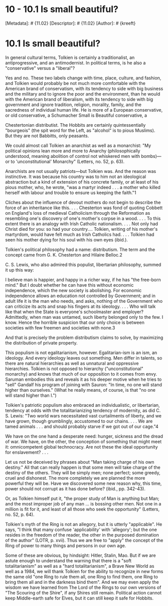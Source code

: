 # 10 - 10.1 Is small beautiful?
[Metadata]: # {11.02}
[Descriptor]: # {11.02}
[Author]: # {kreeft}

# 10.1 Is small beautiful?
In general cultural terms, Tolkien is certainly a traditionalist, an
antiprogressive, and an antimodernist. In political terms, is he also a
"conservative" versus a "liberal"?

Yes and no. These two labels change with time, place, culture, and fashion, and
Tolkien would probably be not much more comfortable with the American brand of
conservatism, with its tendency to side with big business and the military and
to ignore the poor and the environment, than he would with the American brand
of liberalism, with its tendency to side with big government and ignore
tradition, religion, morality, family, and the sacredness of individual human
life. He is more of a European conservative, or old conservative, a Schumacher
Small is Beautiful conservative, a

Chestertonian distributist. The Hobbits are certainly quintessentially
"bourgeois" (the spit word for the Left, as "alcohol" is to pious Muslims). But
they are not Babbitts, only peasants.

We could almost call Tolkien an anarchist as well as a monarchist: "My
political opinions lean more and more to Anarchy (philosophically understood,
meaning abolition of control not whiskered men with bombs)—or to
'unconstitutional' Monarchy" (Letters, no. 52, p. 63).

Anarchists are not usually patriots—but Tolkien was. And the reason was
instinctive. It was because his country was to him not an ideological
abstraction but a kind of extension of his concrete family, or at least of his
pious mother, who, he wrote, "was a martyr indeed . . . a mother who killed
herself with labour and trouble to ensure us keeping the faith."1

Cliches about the influence of devout mothers do not begin to describe the
force of an inheritance like this. . . . Chesterton was fond of quoting Cobbett
on England's loss of medieval Catholicism through the Reformation as resembling
one's discovery of one's mother's corpse in a wood. . . . To this extent there
is an analogy with Irish Catholic nationalism. . . . Not only had Christ died
for you: so had your country.... Tolkien, writing of his mother's martyrdom,
would have felt much as Irish Catholics had. . . . Tolkien had seen his mother
dying for his soul with his own eyes (ibid.).

Tolkien's political philosophy had a name: distributism. The term and the
concept came from G. K. Chesterton and Hilaire Belloc.2

C. S. Lewis, who also admired this populist, libertarian philosophy, summed it
up this way:

I believe man is happier, and happy in a richer way, if he has "the free-born
mind." But I doubt whether he can have this without economic independence,
which the new society is abolishing. For economic independence allows an
education not controlled by Government; and in adult life it is the man who
needs, and asks, nothing of the Government who can criticize its acts and snap
his fingers at its ideology. . . . Who will talk like that when the State is
everyone's schoolmaster and employer? Admittedly, when man was untamed, such
liberty belonged only to the few. I know. Hence the horrible suspicion that our
only choice is between societies with few freemen and societies with none.3



And that is precisely the problem distributism claims to solve, by maximizing
the distribution of private property.

This populism is not egalitarianism, however. Egalitarian-ism is an ism, an
ideology. And every ideology leaves out something. Men differ in talents, so
there are natural hierarchies as well as unnatural and oppressive hierarchies.
Tolkien is not opposed to hierarchy ("unconstitutional" monarchy) and knows
that much of our opposition to it comes from envy. Saruman embodies this and
reveals it as his deeper motive when he tries to "sell" Gandalf his program of
joining with Sauron: "In time, no one will stand higher than ourselves." (What
he really means, of course, is that "no one will stand higher than I.")

Tolkien's patriotic populism also embraced an individualistic, or libertarian,
tendency at odds with the totalitarianizing tendency of modernity, as did C. S.
Lewis: "Two world wars necessitated vast curtailments of liberty, and we have
grown, though grumblingly, accustomed to our chains. . . . We are tamed animals
. . . and should probably starve if we got out of our cage."4

We have on the one hand a desperate need: hunger, sickness and the dread of
war. We have, on the other, the conception of something that might meet it:
omnicompetent global technocracy. Are not these the ideal opportunity for
enslavement? . . .

Let us not be deceived by phrases about "Man taking charge of his own destiny."
All that can really happen is that some men will take charge of the destiny of
the others. They will be simply men; none perfect; some greedy, cruel and
dishonest. The more completely we are planned the more powerful they will be.
Have we discovered some new reason why, this time, power should not corrupt as
it has done before? (ibid., pp. 342-43).

Or, as Tolkien himself put it, "the proper study of Man is anything but Man;
and the most improper job of any man ... is bossing other men. Not one in a
million is fit for it, and least of all those who seek the opportunity"
(Letters, no. 52, p. 64).

Tolkien's myth of the Ring is not an allegory, but it is utterly "applicable".
He says, "I think that many confuse 'applicability' with 'allegory'; but the
one resides in the freedom of the reader, the other in the purposed domination
of the author" (LOTR, p. xvii). Thus we are free to "apply" the concept of the
Ring of power to many things and persons in our own age.

Some of these are obvious, by hindsight: Hitler, Stalin, Mao. But if we are
astute enough to understand the warning that there is a "soft totalitarianism"
as well as a "hard totalitarianism", a Brave New World as well as a 1984, we
will thank Tolkien for the ability to recognize in new forms the same old "one
Ring to rule them all, one Ring to find them, one Ring to bring them all and in
the darkness bind them". And we may even apply the wisdom we have learned from
The Lord of the Rings to our own versions of "The Scouring of the Shire", if
any Shires still remain. Political action cannot keep Middle-earth safe for
Elves, but it can still keep it safe for Hobbits.


